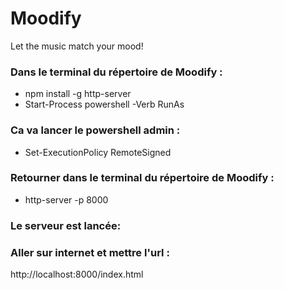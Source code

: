 # Moodify
Let the music match your mood!
### Dans le terminal du répertoire de Moodify :
- npm install -g http-server
- Start-Process powershell -Verb RunAs
### Ca va lancer le powershell admin :
- Set-ExecutionPolicy RemoteSigned
### Retourner dans le terminal du répertoire de Moodify :
- http-server -p 8000
### Le serveur est lancée:
### Aller sur internet et mettre l'url :
http://localhost:8000/index.html
